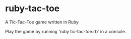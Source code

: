 # ruby-tac-toe
A Tic-Tac-Toe game written in Ruby

Play the game by running 'ruby tic-tac-toe.rb' in a console.
